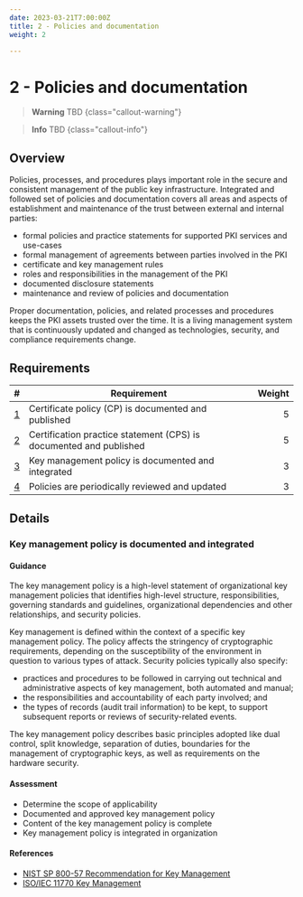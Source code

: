 ```yaml
---
date: 2023-03-21T7:00:00Z
title: 2 - Policies and documentation
weight: 2

---
```


# 2 - Policies and documentation

> **Warning**
> TBD
{class="callout-warning"}

> **Info**
> TBD
{class="callout-info"}

## Overview

Policies, processes, and procedures plays important role in the secure and consistent management of the public key infrastructure. Integrated and followed set of policies and documentation covers all areas and aspects of establishment and maintenance of the trust between external and internal parties:
- formal policies and practice statements for supported PKI services and use-cases
- formal management of agreements between parties involved in the PKI
- certificate and key management rules
- roles and responsibilities in the management of the PKI
- documented disclosure statements
- maintenance and review of policies and documentation

Proper documentation, policies, and related processes and procedures keeps the PKI assets trusted over the time. It is a living management system that is continuously updated and changed as technologies, security, and compliance requirements change.

## Requirements

|                   # | Requirement                                                        | Weight |
| ------------------: | ------------------------------------------------------------------ | -----: |
| [1](#requirement-1) | Certificate policy (CP) is documented and published                |      5 |
| [2](#requirement-2) | Certification practice statement (CPS) is documented and published |      5 |
| [3](#requirement-3) | Key management policy is documented and integrated                 |      3 |
| [4](#requirement-4) | Policies are periodically reviewed and updated                     |      3 |

## Details

<a name="requirement-3"></a>
### Key management policy is documented and integrated

#### Guidance

The key management policy is a high-level statement of organizational key management policies that identifies high-level structure, responsibilities, governing standards and guidelines, organizational dependencies and other relationships, and security policies.

Key management is defined within the context of a specific key management policy. The policy affects the stringency of cryptographic requirements, depending on the susceptibility of the environment in question to various types of attack. Security policies typically also specify:
- practices and procedures to be followed in carrying out technical and administrative aspects of key management, both automated and manual;
- the responsibilities and accountability of each party involved; and
- the types of records (audit trail information) to be kept, to support subsequent reports or reviews of security-related events.

The key management policy describes basic principles adopted like dual control, split knowledge, separation of duties, boundaries for the management of cryptographic keys, as well as requirements on the hardware security.

#### Assessment

- Determine the scope of applicability
- Documented and approved key management policy
- Content of the key management policy is complete
- Key management policy is integrated in organization

#### References

- [NIST SP 800-57 Recommendation for Key Management](https://csrc.nist.gov/projects/key-management/key-management-guidelines)
- [ISO/IEC 11770 Key Management](https://www.iso.org/standard/53456.html)